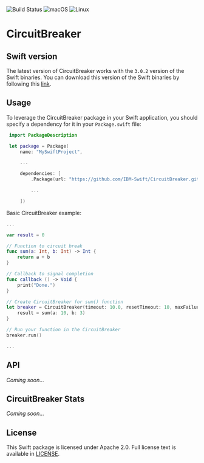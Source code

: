 ![Build Status](https://travis-ci.com/IBM-Swift/CircuitBreaker.svg?token=zkW1banusRzgHu6HwJiN&branch=master)
![macOS](https://img.shields.io/badge/os-macOS-green.svg?style=flat)
![Linux](https://img.shields.io/badge/os-linux-green.svg?style=flat)

# CircuitBreaker

## Swift version
The latest version of CircuitBreaker works with the `3.0.2` version of the Swift binaries. You can download this version of the Swift binaries by following this [link](https://swift.org/download/#releases).

## Usage
To leverage the CircuitBreaker package in your Swift application, you should specify a dependency for it in your `Package.swift` file:

```swift
 import PackageDescription

 let package = Package(
     name: "MySwiftProject",

     ...

     dependencies: [
         .Package(url: "https://github.com/IBM-Swift/CircuitBreaker.git", majorVersion: 0, minor: 0),

         ...

     ])
 ```
 
 Basic CircuitBreaker example:
 
 ```swift
 ...
 
 var result = 0
 
 // Function to circuit break
 func sum(a: Int, b: Int) -> Int {
     return a + b
 }
 
 // Callback to signal completion
 func callback () -> Void {
     print("Done.")
 }
 
 // Create CircuitBreaker for sum() function
 let breaker = CircuitBreaker(timeout: 10.0, resetTimeout: 10, maxFailures: 2, callback: callback) {
     result = sum(a: 10, b: 3)
 }
 
 // Run your function in the CircuitBreaker
 breaker.run()
 
...
```
## API
*Coming soon...*

## CircuitBreaker Stats
*Coming soon...*

## License
This Swift package is licensed under Apache 2.0. Full license text is available in [LICENSE](LICENSE).
